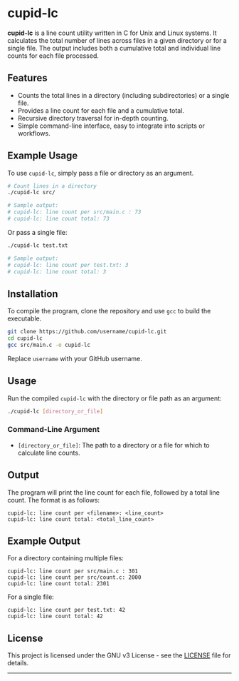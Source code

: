 # cupid-lc

**cupid-lc** is a line count utility written in C for Unix and Linux systems. It calculates the total number of lines across files in a given directory or for a single file. The output includes both a cumulative total and individual line counts for each file processed. 

## Features

- Counts the total lines in a directory (including subdirectories) or a single file.
- Provides a line count for each file and a cumulative total.
- Recursive directory traversal for in-depth counting.
- Simple command-line interface, easy to integrate into scripts or workflows.

## Example Usage

To use `cupid-lc`, simply pass a file or directory as an argument.

```bash
# Count lines in a directory
./cupid-lc src/

# Sample output:
# cupid-lc: line count per src/main.c : 73
# cupid-lc: line count total: 73
```

Or pass a single file:

```bash
./cupid-lc test.txt

# Sample output:
# cupid-lc: line count per test.txt: 3
# cupid-lc: line count total: 3
```

## Installation

To compile the program, clone the repository and use `gcc` to build the executable.

```bash
git clone https://github.com/username/cupid-lc.git
cd cupid-lc
gcc src/main.c -o cupid-lc
```

Replace `username` with your GitHub username.

## Usage

Run the compiled `cupid-lc` with the directory or file path as an argument:

```bash
./cupid-lc [directory_or_file]
```

### Command-Line Argument

- `[directory_or_file]`: The path to a directory or a file for which to calculate line counts.

## Output

The program will print the line count for each file, followed by a total line count. The format is as follows:

```plaintext
cupid-lc: line count per <filename>: <line_count>
cupid-lc: line count total: <total_line_count>
```

## Example Output

For a directory containing multiple files:

```plaintext
cupid-lc: line count per src/main.c : 301
cupid-lc: line count per src/count.c: 2000
cupid-lc: line count total: 2301
```

For a single file:

```plaintext
cupid-lc: line count per test.txt: 42
cupid-lc: line count total: 42
```

## License

This project is licensed under the GNU v3 License - see the [LICENSE](LICENSE) file for details.

---
